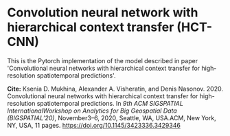 # Convolution neural network with hierarchical context transfer (HCT-CNN)

This is the Pytorch implementation of the model described in paper 'Convolutional neural networks with hierarchical context transfer for high-resolution spatiotemporal predictions'.

__Cite:__ Ksenia D. Mukhina, Alexander A. Visheratin, and Denis Nasonov. 2020. Convolutional neural networks with hierarchical context transfer for high-resolution spatiotemporal predictions. In *9th ACM SIGSPATIAL InternationalWorkshop on Analytics for Big Geospatial Data (BIGSPATIAL’20)*, November3–6, 2020, Seattle, WA, USA.ACM, New York, NY, USA, 11 pages. https://doi.org/10.1145/3423336.3429346

